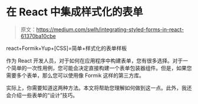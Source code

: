 # 在 React 中集成样式化的表单

> 原文：<https://medium.com/swlh/integrating-styled-forms-in-react-61370ba10cbe>

react+Formik+Yup+[CSS]=简单+样式化的表单样板

作为 React 开发人员，对于如何在应用程序中构建表单，您有很多选择。对于一个简单的一次性用例，您可能会决定直接构建一个表单包装器组件。但是，如果您需要多个表单，那么您可以使用像 Formik 这样的第三方库。

实际上，你需要知道这两种方法。本文将帮助您理解如何做到这一点。此外，我还会介绍一些表单的“设计”技巧。